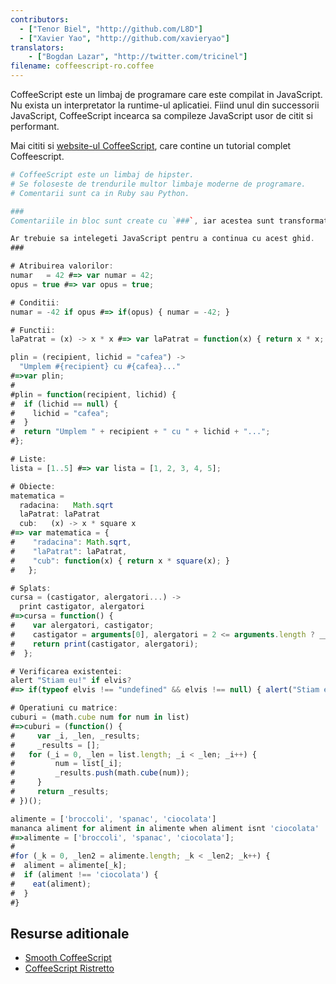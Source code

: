 ```yaml
---
contributors:
  - ["Tenor Biel", "http://github.com/L8D"]
  - ["Xavier Yao", "http://github.com/xavieryao"]
translators:
    - ["Bogdan Lazar", "http://twitter.com/tricinel"]
filename: coffeescript-ro.coffee
---
```


CoffeeScript este un limbaj de programare care este compilat in JavaScript. Nu exista un interpretator la runtime-ul aplicatiei. Fiind unul din successorii JavaScript, CoffeeScript incearca sa compileze JavaScript usor de citit si performant.

Mai cititi si [website-ul CoffeeScript](http://coffeescript.org/), care contine un tutorial complet Coffeescript.

```coffeescript
# CoffeeScript este un limbaj de hipster.
# Se foloseste de trendurile multor limbaje moderne de programare.
# Comentarii sunt ca in Ruby sau Python.

###
Comentariile in bloc sunt create cu `###`, iar acestea sunt transformate in `/*` si `*/` pentru JavaScript

Ar trebuie sa intelegeti JavaScript pentru a continua cu acest ghid.
###

# Atribuirea valorilor:
numar   = 42 #=> var numar = 42;
opus = true #=> var opus = true;

# Conditii:
numar = -42 if opus #=> if(opus) { numar = -42; }

# Functii:
laPatrat = (x) -> x * x #=> var laPatrat = function(x) { return x * x; }

plin = (recipient, lichid = "cafea") ->
  "Umplem #{recipient} cu #{cafea}..."
#=>var plin;
#
#plin = function(recipient, lichid) {
#  if (lichid == null) {
#    lichid = "cafea";
#  }
#  return "Umplem " + recipient + " cu " + lichid + "...";
#};

# Liste:
lista = [1..5] #=> var lista = [1, 2, 3, 4, 5];

# Obiecte:
matematica =
  radacina:   Math.sqrt
  laPatrat: laPatrat
  cub:   (x) -> x * square x
#=> var matematica = {
#    "radacina": Math.sqrt,
#    "laPatrat": laPatrat,
#    "cub": function(x) { return x * square(x); }
#   };

# Splats:
cursa = (castigator, alergatori...) ->
  print castigator, alergatori
#=>cursa = function() {
#    var alergatori, castigator;
#    castigator = arguments[0], alergatori = 2 <= arguments.length ? __slice.call(arguments, 1) : [];
#    return print(castigator, alergatori);
#  };

# Verificarea existentei:
alert "Stiam eu!" if elvis?
#=> if(typeof elvis !== "undefined" && elvis !== null) { alert("Stiam eu!"); }

# Operatiuni cu matrice:
cuburi = (math.cube num for num in list)
#=>cuburi = (function() {
#	  var _i, _len, _results;
#	  _results = [];
# 	for (_i = 0, _len = list.length; _i < _len; _i++) {
#		  num = list[_i];
#		  _results.push(math.cube(num));
#	  }
#	  return _results;
# })();

alimente = ['broccoli', 'spanac', 'ciocolata']
mananca aliment for aliment in alimente when aliment isnt 'ciocolata'
#=>alimente = ['broccoli', 'spanac', 'ciocolata'];
#
#for (_k = 0, _len2 = alimente.length; _k < _len2; _k++) {
#  aliment = alimente[_k];
#  if (aliment !== 'ciocolata') {
#    eat(aliment);
#  }
#}
```

## Resurse aditionale

- [Smooth CoffeeScript](http://autotelicum.github.io/Smooth-CoffeeScript/)
- [CoffeeScript Ristretto](https://leanpub.com/coffeescript-ristretto/read)
